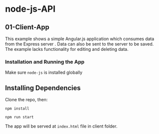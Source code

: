 # node-js-API

## 01-Client-App

This example shows a simple Angular.js application which consumes data from the Express server . Data can also be sent to the server to be saved. The example lacks functionality for editing and deleting data. 

### Installation and Running the App

Make sure `node-js` is installed globally

## Installing Dependencies

Clone the repo, then:

```
npm install 
```

```
npm run start
```

The app will be served at `index.html` file in client folder.
